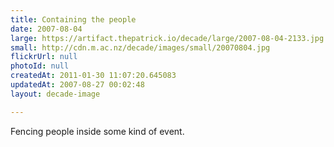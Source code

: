 ```yaml
---
title: Containing the people
date: 2007-08-04
large: https://artifact.thepatrick.io/decade/large/2007-08-04-2133.jpg
small: http://cdn.m.ac.nz/decade/images/small/20070804.jpg
flickrUrl: null
photoId: null
createdAt: 2011-01-30 11:07:20.645083
updatedAt: 2007-08-27 00:02:48
layout: decade-image

---
```

Fencing people inside some kind of event.

